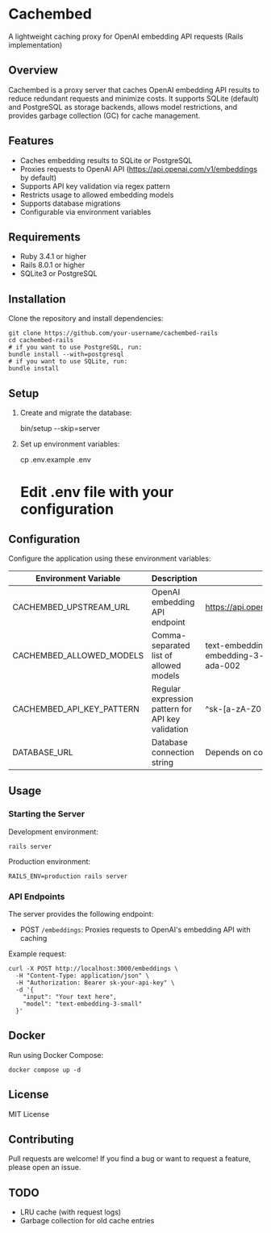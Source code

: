 # Cachembed

A lightweight caching proxy for OpenAI embedding API requests (Rails implementation)

## Overview

Cachembed is a proxy server that caches OpenAI embedding API results to reduce redundant requests and minimize costs. It supports SQLite (default) and PostgreSQL as storage backends, allows model restrictions, and provides garbage collection (GC) for cache management.

## Features

- Caches embedding results to SQLite or PostgreSQL
- Proxies requests to OpenAI API (https://api.openai.com/v1/embeddings by default)
- Supports API key validation via regex pattern
- Restricts usage to allowed embedding models
- Supports database migrations
- Configurable via environment variables

## Requirements

* Ruby 3.4.1 or higher
* Rails 8.0.1 or higher
* SQLite3 or PostgreSQL

## Installation

Clone the repository and install dependencies:

    git clone https://github.com/your-username/cachembed-rails
    cd cachembed-rails
    # if you want to use PostgreSQL, run:
    bundle install --with=postgresql
    # if you want to use SQLite, run:
    bundle install

## Setup

1. Create and migrate the database:

    bin/setup --skip=server

2. Set up environment variables:

    cp .env.example .env
    # Edit .env file with your configuration

## Configuration

Configure the application using these environment variables:

| Environment Variable | Description | Default |
|---------------------|-------------|----------|
| CACHEMBED_UPSTREAM_URL | OpenAI embedding API endpoint | https://api.openai.com/v1/embeddings |
| CACHEMBED_ALLOWED_MODELS | Comma-separated list of allowed models | text-embedding-3-small,text-embedding-3-large,text-embedding-ada-002 |
| CACHEMBED_API_KEY_PATTERN | Regular expression pattern for API key validation | ^sk-[a-zA-Z0-9]+$ |
| DATABASE_URL | Database connection string | Depends on config/database.yml |

## Usage

### Starting the Server

Development environment:

    rails server

Production environment:

    RAILS_ENV=production rails server

### API Endpoints

The server provides the following endpoint:

- POST `/embeddings`: Proxies requests to OpenAI's embedding API with caching

Example request:

    curl -X POST http://localhost:3000/embeddings \
      -H "Content-Type: application/json" \
      -H "Authorization: Bearer sk-your-api-key" \
      -d '{
        "input": "Your text here",
        "model": "text-embedding-3-small"
      }'

## Docker

Run using Docker Compose:

    docker compose up -d

## License

MIT License

## Contributing

Pull requests are welcome! If you find a bug or want to request a feature, please open an issue.

## TODO

- LRU cache (with request logs)
- Garbage collection for old cache entries
